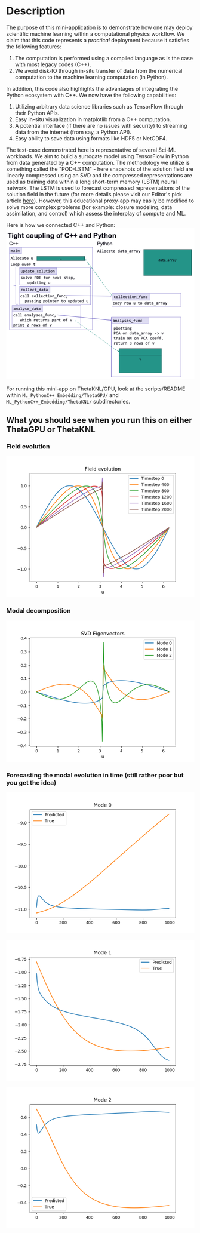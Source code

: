 # Description

The purpose of this mini-application is to demonstrate how one may deploy scientific machine learning within a computational physics workflow. We claim that this code represents a *practical* deployment because it satisfies the following features:
1. The computation is performed using a compiled language as is the case with most legacy codes (C++).
2. We avoid disk-IO through in-situ transfer of data from the numerical computation to the machine learning computation (in Python).

In addition, this code also highlights the advantages of integrating the Python ecosystem with C++. We now have the following capabilities:
1. Utilizing arbitrary data science libraries such as TensorFlow through their Python APIs.
2. Easy in-situ visualization in matplotlib from a C++ computation.
3. A potential interface (if there are no issues with security) to streaming data from the internet (from say, a Python API).
4. Easy ability to save data using formats like HDF5 or NetCDF4.

The test-case demonstrated here is representative of several Sci-ML workloads. We aim to build a surrogate model using TensorFlow in Python from data generated by a C++ computation. The methodology we utilize is something called the "POD-LSTM" - here snapshots of the solution field are linearly compressed using an SVD and the compressed representations are used as training data within a long short-term memory (LSTM) neural network. The LSTM is used to forecast compressed representations of the solution field in the future (for more details please visit our Editor's pick article [here](https://doi.org/10.1063/5.0019884)). However, this educational proxy-app may easily be modified to solve more complex problems (for example: closure modeling, data assimilation, and control) which assess the interplay of compute and ML.

Here is how we connected C++ and Python:
![Coupling](CouplingDiagram.png)

For running this mini-app on ThetaKNL/GPU, look at the scripts/README within `ML_PythonC++_Embedding/ThetaGPU/` and `ML_PythonC++_Embedding/ThetaKNL/` subdirectories.

## What you should see when you run this on either ThetaGPU or ThetaKNL

### Field evolution
![Fields](ThetaKNL/app_build/Field_evolution.png "Fields")

### Modal decomposition
![Modes](ThetaKNL/app_build/SVD_Eigenvectors.png "Modes")

### Forecasting the modal evolution in time (still rather poor but you get the idea)
![Forecasting Mode 0](ThetaKNL/app_build/Mode_0_prediction.png "Mode 0 prediction")

![Forecasting Mode 1](ThetaKNL/app_build/Mode_1_prediction.png "Mode 1 prediction")

![Forecasting Mode 2](ThetaKNL/app_build/Mode_2_prediction.png "Mode 2 prediction")

